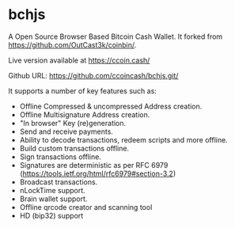 bchjs
=======

A Open Source Browser Based Bitcoin Cash Wallet. It forked from https://github.com/OutCast3k/coinbin/.

Live version available at https://ccoin.cash/

Github URL: https://github.com/ccoincash/bchjs.git/

It supports a number of key features such as: 

- Offline Compressed & uncompressed Address creation.
- Offline Multisignature Address creation.
- "In browser" Key (re)generation. 
- Send and receive payments.
- Ability to decode transactions, redeem scripts and more offline.
- Build custom transactions offline.
- Sign transactions offline.
- Signatures are deterministic as per RFC 6979 (https://tools.ietf.org/html/rfc6979#section-3.2)
- Broadcast transactions.
- nLockTime support.
- Brain wallet support.
- Offline qrcode creator and scanning tool
- HD (bip32) support